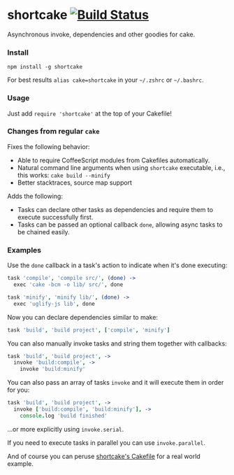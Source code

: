 # shortcake [![Build Status](https://travis-ci.org/zeekay/shortcake.svg?branch=master)](https://travis-ci.org/zeekay/shortcake)
Asynchronous invoke, dependencies and other goodies for cake.

### Install
```
npm install -g shortcake
```

For best results `alias cake=shortcake` in your `~/.zshrc` or `~/.bashrc`.

### Usage
Just add `require 'shortcake'` at the top of your Cakefile!

### Changes from regular `cake`

Fixes the following behavior:

- Able to require CoffeeScript modules from Cakefiles automatically.
- Natural command line arguments when using `shortcake` executable, i.e., this
  works: `cake build --minify`
- Better stacktraces, source map support

Adds the following:
- Tasks can declare other tasks as dependencies and require them to execute
  successfully first.
- Tasks can be passed an optional callback `done`, allowing async tasks to be
  chained easily.

### Examples
Use the `done` callback in a task's action to indicate when it's done executing:
```coffee
task 'compile', 'compile src/', (done) ->
  exec 'cake -bcm -o lib/ src/', done

task 'minify', 'minify lib/', (done) ->
  exec 'uglify-js lib', done
```

Now you can declare dependencies similar to make:
```coffee
task 'build', 'build project', ['compile', 'minify']
```

You can also manually invoke tasks and string them together with callbacks:
```coffee
task 'build', 'build project', ->
  invoke 'build:compile', ->
    invoke 'build:minify'
```

You can also pass an array of tasks `invoke` and it will execute them in order
for you:
```coffee
task 'build', 'build project', ->
  invoke ['build:compile', 'build:minify'], ->
    console.log 'build finished'
```
...or more explicitly using `invoke.serial`.

If you need to execute tasks in parallel you can use `invoke.parallel`.

And of course you can peruse [shortcake's
Cakefile](https://github.com/zeekay/shortcake/blob/master/Cakefile) for a real
world example.
